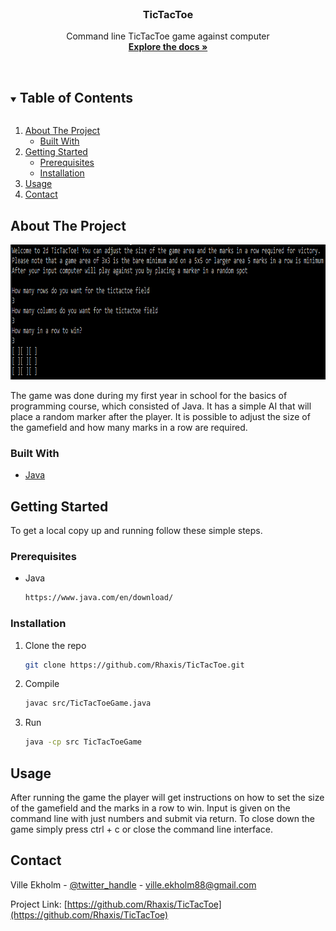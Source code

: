 
<br />
<p align="center">

  <h3 align="center">TicTacToe</h3>

  <p align="center">
    Command line TicTacToe game against computer
    <br />
    <a href="https://github.com/Rhaxis/TicTacToe"><strong>Explore the docs »</strong></a>
    <br />
    <br />
</p>



<!-- TABLE OF CONTENTS -->
<details open="open">
  <summary><h2 style="display: inline-block">Table of Contents</h2></summary>
  <ol>
    <li>
      <a href="#about-the-project">About The Project</a>
      <ul>
        <li><a href="#built-with">Built With</a></li>
      </ul>
    </li>
    <li>
      <a href="#getting-started">Getting Started</a>
      <ul>
        <li><a href="#prerequisites">Prerequisites</a></li>
        <li><a href="#installation">Installation</a></li>
      </ul>
    </li>
    <li><a href="#usage">Usage</a></li>
    <li><a href="#contact">Contact</a></li>
  </ol>
</details>



<!-- ABOUT THE PROJECT -->
## About The Project
<img src="Gamescreen.png" alt="Gamescreenshot" width="896" height="216">

The game was done during my first year in school for the basics of programming course, which consisted of Java. It has a simple AI that will place a random marker after the player.
It is possible to adjust the size of the gamefield and how many marks in a row are required.

### Built With

* [Java](https://www.java.com/en/)




<!-- GETTING STARTED -->
## Getting Started

To get a local copy up and running follow these simple steps.

### Prerequisites

* Java
  ```sh
  https://www.java.com/en/download/
  ```

### Installation

1. Clone the repo
   ```sh
   git clone https://github.com/Rhaxis/TicTacToe.git
   ```
2. Compile
   ```sh
   javac src/TicTacToeGame.java
   ```
3. Run
   ```sh
   java -cp src TicTacToeGame
   ```



<!-- USAGE EXAMPLES -->
## Usage

After running the game the player will get instructions on how to set the size of the gamefield and the marks in a row to win. Input is given on the command line with just numbers and submit via return. To close down the game simply press ctrl + c or close the command line interface.



<!-- CONTACT -->
## Contact

Ville Ekholm - [@twitter_handle](https://twitter.com/twitter_handle) - ville.ekholm88@gmail.com

Project Link: [https://github.com/Rhaxis/TicTacToe](https://github.com/Rhaxis/TicTacToe)






<!-- MARKDOWN LINKS & IMAGES -->
<!-- https://www.markdownguide.org/basic-syntax/#reference-style-links -->
[contributors-shield]: https://img.shields.io/github/contributors/github_username/repo.svg?style=for-the-badge
[contributors-url]: https://github.com/github_username/repo/graphs/contributors
[forks-shield]: https://img.shields.io/github/forks/github_username/repo.svg?style=for-the-badge
[forks-url]: https://github.com/github_username/repo/network/members
[stars-shield]: https://img.shields.io/github/stars/github_username/repo.svg?style=for-the-badge
[stars-url]: https://github.com/github_username/repo/stargazers
[issues-shield]: https://img.shields.io/github/issues/github_username/repo.svg?style=for-the-badge
[issues-url]: https://github.com/github_username/repo/issues
[license-shield]: https://img.shields.io/github/license/github_username/repo.svg?style=for-the-badge
[license-url]: https://github.com/github_username/repo/blob/master/LICENSE.txt
[linkedin-shield]: https://img.shields.io/badge/-LinkedIn-black.svg?style=for-the-badge&logo=linkedin&colorB=555
[linkedin-url]: https://linkedin.com/in/github_username
